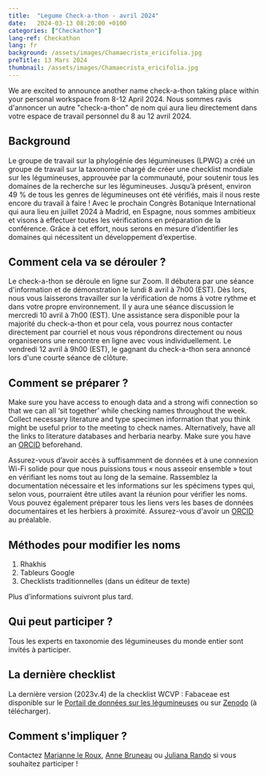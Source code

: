 ```yaml
---
title:  "Legume Check-a-thon - avril 2024"
date:   2024-03-13 08:20:00 +0100
categories: ["Checkathon"]
lang-ref: Checkathon
lang: fr
background: /assets/images/Chamaecrista_ericifolia.jpg
preTitle: 13 Mars 2024
thumbnail: /assets/images/Chamaecrista_ericifolia.jpg
---
```


We are excited to announce another name check-a-thon taking place within your personal workspace from 8-12 April 2024.
Nous sommes ravis d'annoncer un autre "check-a-thon" de nom qui aura lieu directement dans votre espace de travail personnel du 8 au 12 avril 2024.

## Background
 
Le groupe de travail sur la phylogénie des légumineuses (LPWG) a créé un groupe de travail sur la taxonomie chargé de créer une checklist mondiale sur les légumineuses, approuvée par la communauté, pour soutenir tous les domaines de la recherche sur les légumineuses. Jusqu’à présent, environ 49 % de tous les genres de légumineuses ont été vérifiés, mais il nous reste encore du travail à faire ! Avec le prochain Congrès Botanique International qui aura lieu en juillet 2024 à Madrid, en Espagne, nous sommes ambitieux et visons à effectuer toutes les vérifications en préparation de la conférence. Grâce à cet effort, nous serons en mesure d’identifier les domaines qui nécessitent un développement d’expertise.

## Comment cela va se dérouler ?
 
Le check-a-thon se déroule en ligne sur Zoom. Il débutera par une séance d'information et de démonstration le lundi 8 avril à 7h00 (EST). Dès lors, nous vous laisserons travailler sur la vérification de noms à votre rythme et dans votre propre environnement. Il y aura une séance discussion le mercredi 10 avril à 7h00 (EST). Une assistance sera disponible pour la majorité du check-a-thon et pour cela, vous pourrez nous contacter directement par courriel et nous vous répondrons directement ou nous organiserons une rencontre en ligne avec vous individuellement. Le vendredi 12 avril à 9h00 (EST), le gagnant du check-a-thon sera annoncé lors d'une courte séance de clôture.

## Comment se préparer ?

Make sure you have access to enough data and a strong wifi connection so that we can all ‘sit together’ while checking names throughout the week. Collect necessary literature and type specimen information that you think might be useful prior to the meeting to check names. Alternatively, have all the links to literature databases and herbaria nearby. Make sure you have an [ORCID](https://orcid.org/register) beforehand.  

Assurez-vous d’avoir accès à suffisamment de données et à une connexion Wi-Fi solide pour que nous puissions tous « nous asseoir ensemble » tout en vérifiant les noms tout au long de la semaine. Rassemblez la documentation nécessaire et les informations sur les spécimens types qui, selon vous, pourraient être utiles avant la réunion pour vérifier les noms. Vous pouvez également préparer tous les liens vers les bases de données documentaires et les herbiers à proximité. Assurez-vous d'avoir un [ORCID](https://orcid.org/register) au préalable.

## Méthodes pour modifier les noms

 1.	Rhakhis
 2. Tableurs Google
 3. Checklists traditionnelles (dans un éditeur de texte)

Plus d’informations suivront plus tard.  

## Qui peut participer ?

Tous les experts en taxonomie des légumineuses du monde entier sont invités à participer.  

## La dernière checklist

La dernière version (2023v.4) de la checklist WCVP : Fabaceae est disponible sur le [Portail de données sur les légumineuses](https://www.legumedata.org/taxonomy/search) ou sur [Zenodo](https://doi.org/10.5281/zenodo.8300299) (à télécharger). 

## Comment s'impliquer ?

Contactez [Marianne le Roux](mailto:m.leroux@sanbi.org.za), [Anne Bruneau](mailto:anne.bruneau@umontreal.ca) ou [Juliana Rando](mailto:juliana.rando@ufob.edu.br) si vous souhaitez participer !  
